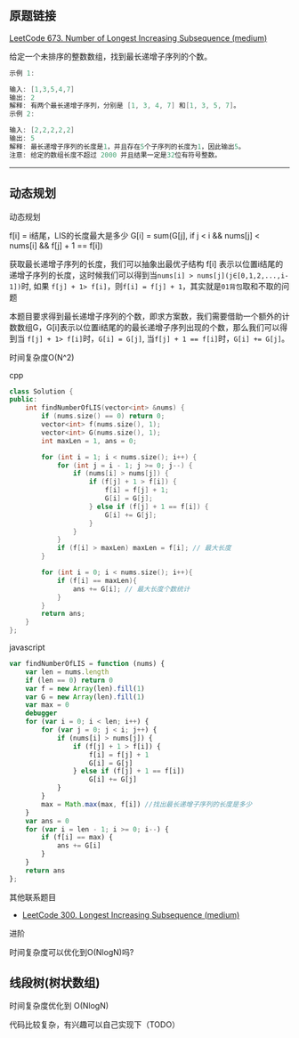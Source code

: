## 原题链接

[LeetCode 673. Number of Longest Increasing Subsequence (medium)](https://leetcode-cn.com/problems/number-of-longest-increasing-subsequence/)

给定一个未排序的整数数组，找到最长递增子序列的个数。

```cpp
示例 1:

输入: [1,3,5,4,7]
输出: 2
解释: 有两个最长递增子序列，分别是 [1, 3, 4, 7] 和[1, 3, 5, 7]。
示例 2:

输入: [2,2,2,2,2]
输出: 5
解释: 最长递增子序列的长度是1，并且存在5个子序列的长度为1，因此输出5。
注意: 给定的数组长度不超过 2000 并且结果一定是32位有符号整数。
```

---

## 动态规划

动态规划

f[i] = i结尾，LIS的长度最大是多少
G[i] = sum(G[j], if j < i && nums[j] < nums[i] && f[j] + 1 == f[i])

获取最长递增子序列的长度，我们可以抽象出最优子结构 f[i] 表示以位置i结尾的递增子序列的长度，这时候我们可以得到当`nums[i] > nums[j](j∈[0,1,2,...,i-1])`时, 如果 `f[j] + 1> f[i]`，则`f[i] = f[j] + 1`，其实就是`01背包`取和不取的问题

本题目要求得到最长递增子序列的个数，即求方案数，我们需要借助一个额外的计数数组G，G[i]表示以位置i结尾的的最长递增子序列出现的个数，那么我们可以得到当 `f[j] + 1> f[i]`时，`G[i] = G[j]`, 当`f[j] + 1 == f[i]`时，`G[i] += G[j]`。

时间复杂度O(N^2)

cpp

```cpp
class Solution {
public:
    int findNumberOfLIS(vector<int> &nums) {
        if (nums.size() == 0) return 0;
        vector<int> f(nums.size(), 1);
        vector<int> G(nums.size(), 1);
        int maxLen = 1, ans = 0;

        for (int i = 1; i < nums.size(); i++) {
            for (int j = i - 1; j >= 0; j--) {
                if (nums[i] > nums[j]) {
                    if (f[j] + 1 > f[i]) {
                        f[i] = f[j] + 1;
                        G[i] = G[j];
                    } else if (f[j] + 1 == f[i]) {
                        G[i] += G[j];
                    }
                }
            }
            if (f[i] > maxLen) maxLen = f[i]; // 最大长度
        }

        for (int i = 0; i < nums.size(); i++){
            if (f[i] == maxLen){
                ans += G[i]; // 最大长度个数统计
            }
        }
        return ans;
    }
};

```

javascript

```javascript
var findNumberOfLIS = function (nums) {
    var len = nums.length
    if (len == 0) return 0
    var f = new Array(len).fill(1)
    var G = new Array(len).fill(1)
    var max = 0
    debugger
    for (var i = 0; i < len; i++) {
        for (var j = 0; j < i; j++) {
            if (nums[i] > nums[j]) {
                if (f[j] + 1 > f[i]) {
                    f[i] = f[j] + 1
                    G[i] = G[j]
                } else if (f[j] + 1 == f[i])
                    G[i] += G[j]
            }
        }
        max = Math.max(max, f[i]) //找出最长递增子序列的长度是多少
    }
    var ans = 0
    for (var i = len - 1; i >= 0; i--) {
        if (f[i] == max) {
            ans += G[i]
        }
    }
    return ans
};
```

其他联系题目

- [LeetCode 300. Longest Increasing Subsequence (medium)](./problems/201-300/300.longest-increasing-subsequence.md)

进阶

时间复杂度可以优化到O(NlogN)吗?

## 线段树(树状数组)

时间复杂度优化到 O(NlogN)

代码比较复杂，有兴趣可以自己实现下（TODO）
